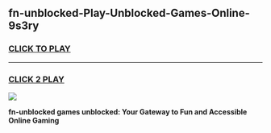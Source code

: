 
## fn-unblocked-Play-Unblocked-Games-Online-9s3ry
<h3>
<a href="https://premium76.site?title=fn-unblocked&ref=25A">CLICK TO PLAY</a></h3>
<hr>

<h3>
<a href="https://premium76.site?title=fn-unblocked&ref=25A">CLICK 2 PLAY</a>
  
</h3>

<a href="https://premium76.site?title=fn-unblocked&ref=25A"><img src="https://clearcache.store/games.png"></a>


**fn-unblocked games unblocked: Your Gateway to Fun and Accessible Online Gaming**
